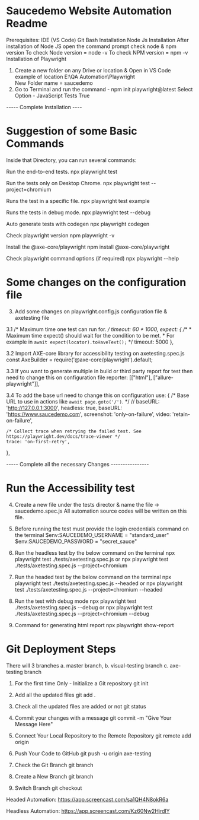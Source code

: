 Saucedemo Website Automation Readme
====================================
Prerequisites:
IDE (VS Code)
Git Bash Installation
Node Js Installation
After installation of Node JS open the command prompt 
check node & npm version
To check Node version = node -v
To check NPM version = npm -v
Installation of Playwright
1. Create a new folder on any Drive or location & Open in VS Code
example of location E:\QA Automation\Playwright\
New Folder name = saucedemo
2. Go to Terminal and run the command - npm init playwright@latest
Select Option - JavaScript
Tests
True

----- Complete Installation ----

Suggestion of some Basic Commands
==================================
Inside that Directory, you can run several commands:

Run the end-to-end tests.
npx playwright test 

Run the tests only on Desktop Chrome.
npx playwright test --project=chromium

Runs the test in a specific file.
npx playwright test example

Runs the tests in debug mode.
npx playwright test --debug

Auto generate tests with codegen
npx playwright codegen 

Check playwright version
npm playwright -v

Install the @axe-core/playwright
npm install @axe-core/playwright

Check playwright command options (if required)
npx playwright --help

Some changes on the configuration file
======================================
3. Add some changes on playwright.config.js configuration file & axetesting file

3.1 /* Maximum time one test can run for. */
  timeout: 60 * 1000,
  expect: {
    /**
     * Maximum time expect() should wait for the condition to be met.
     * For example in `await expect(locator).toHaveText();`
     */
    timeout: 5000
  },

3.2 Import AXE-core library for accessibility testing on axetesting.spec.js
const AxeBuilder = require('@axe-core/playwright').default;

3.3 If you want to generate multiple in build or third party report for test then need to change this on configuration file
reporter: [["html"], ["allure-playwright"]],

3.4 To add the base url need to change this on configuration
use: {
    /* Base URL to use in actions like `await page.goto('/')`. */
    // baseURL: 'http://127.0.0.1:3000',
    headless: true,
    baseURL: 'https://www.saucedemo.com',
    screenshot: 'only-on-failure',
    video: 'retain-on-failure',

    /* Collect trace when retrying the failed test. See https://playwright.dev/docs/trace-viewer */
    trace: 'on-first-retry',
  },

----- Complete all the necessary Changes ----------------

Run the Accessibility test
===========================

4. Create a new file under the tests director & name the file -> saucedemo.spec.js
All automation source codes will be written on this file.

5. Before running the test must provide the login credentials command on the terminal
$env:SAUCEDEMO_USERNAME = "standard_user"
$env:SAUCEDEMO_PASSWORD = "secret_sauce"

6. Run the headless test by the below command on the terminal
npx playwright test ./tests/axetesting.spec.js
or
npx playwright test ./tests/axetesting.spec.js --project=chromium

7. Run the headed test by the below command on the terminal
npx playwright test ./tests/axetesting.spec.js --headed
or
npx playwright test ./tests/axetesting.spec.js --project=chromium --headed

8. Run the test with debug mode
npx playwright test ./tests/axetesting.spec.js --debug
or
npx playwright test ./tests/axetesting.spec.js --project=chromium --debug

9. Command for generating html report
npx playwright show-report

Git Deployment Steps
=====================
There will 3 branches 
a. master branch, b. visual-testing branch c. axe-testing branch

1. For the first time Only - Initialize a Git repository
git init

2. Add all the updated files
git add .

3. Check all the updated files are added or not
git status

4. Commit your changes with a message
git commit -m "Give Your Message Here"

4. Connect Your Local Repository to the Remote Repository 
git remote add origin <give-your-repository-url-here>

5. Push Your Code to GitHub
git push -u origin axe-testing

6. Check the Git Branch
git branch

7. Create a New Branch
git branch <Branch Name>

8. Switch Branch
git checkout <Branch Name>

Headed Automation: 
https://app.screencast.com/sa1QH4N8okR6a

Headless Automation:
https://app.screencast.com/Kz60Nw2HjrdlY
